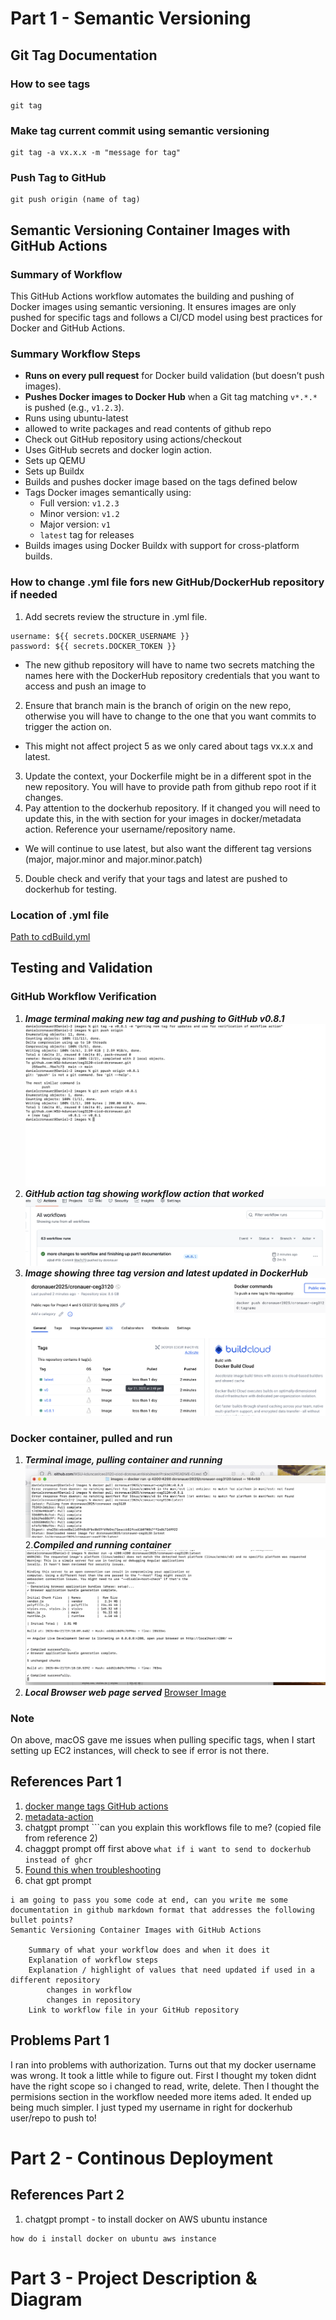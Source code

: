# Part 1 - Semantic Versioning

## Git Tag Documentation

### How to see tags 

```
git tag
```
### Make tag current commit using semantic versioning

```
git tag -a vx.x.x -m "message for tag"
```

### Push Tag to GitHub

```
git push origin (name of tag)
```

## Semantic Versioning Container Images with GitHub Actions

### Summary of Workflow

This GitHub Actions workflow automates the building and pushing of Docker images using semantic versioning. It ensures images are only pushed for specific tags and follows a CI/CD model using best practices for Docker and GitHub Actions.


###  Summary Workflow Steps

- **Runs on every pull request** for Docker build validation (but doesn’t push images).
- **Pushes Docker images to Docker Hub** when a Git tag matching `v*.*.*` is pushed (e.g., `v1.2.3`).
- Runs using ubuntu-latest
- allowed to write packages and read contents of github repo
- Check out GitHub repository using actions/checkout
- Uses GitHub secrets and docker login action.
- Sets up QEMU
- Sets up Buildx
- Builds and pushes docker image based on the tags defined below
- Tags Docker images semantically using:
  - Full version: `v1.2.3`
  - Minor version: `v1.2`
  - Major version: `v1`
  - `latest` tag for releases
- Builds images using Docker Buildx with support for cross-platform builds.

### How to change .yml file fors new GitHub/DockerHub repository if needed

1. Add secrets review the structure in .yml file. 
```
username: ${{ secrets.DOCKER_USERNAME }}
password: ${{ secrets.DOCKER_TOKEN }}
```
  - The new github repository will have to name two secrets matching the names here with the DockerHub repository credentials that you want to access and push an image to
2. Ensure that branch main is the branch of origin on the new repo, otherwise you will have to change to the one that you want commits to trigger the action on.
  - This might not affect project 5 as we only cared about tags vx.x.x and latest. 
3. Update the context, your Dockerfile might be in a different spot in the new repository. You will have to provide path from github repo root if it changes.
4. Pay attention to the dockerhub repository. If it changed you will need to update this, in the with section for your images in docker/metadata action. Reference your username/repository name.
  - We will continue to use latest, but also want the different tag versions (major, major.minor and major.minor.patch)
5. Double check and verify that your tags and latest are pushed to dockerhub for testing.    

### Location of .yml file
[Path to cdBuild.yml](.github/workflows/cdBuild.yml)

## Testing and Validation

### GitHub Workflow Verification

1. ***Image terminal making new tag and pushing to GitHub v0.8.1***
![Terminal tag push](/Project4/images/pushTag.png)<br>
2. ***GitHub action tag showing workflow action that worked***
![GitHub Action](/Project4/images/githubAction.png)<br>
3. ***Image showing three tag version and latest updated in DockerHub***
![DockerHub Tags](/Project4/images/dockerTagVersions.png)<br>

### Docker container, pulled and run

1. ***Terminal image, pulling container and running***
![Image pull](/Project4/images/dockerPull.png)<br>
2.***Compiled and running container***
![Image compile](/Project4/images/compiledContainer.png)<br>
3. ***Local Browser web page served***
[Browser Image](/Project4/images/eagle.png)<br>

### Note

On above, macOS gave me issues when pulling specific tags, when I start setting up EC2 instances, will check to see if error is not there. 

## References Part 1

1. [docker mange tags GitHub actions](https://docs.docker.com/build/ci/github-actions/manage-tags-labels/)
2. [metadata-action](https://github.com/docker/metadata-action?tab=readme-ov-file#semver)
3. chatgpt prompt ```can you explain this workflows file to me? (copied file from reference 2)
4. chaggpt prompt off first above ```what if i want to send to dockerhub instead of ghcr```
5. [Found this when troubleshooting](https://docs.github.com/en/actions/use-cases-and-examples/publishing-packages/publishing-docker-images)
6. chat gpt prompt
```
i am going to pass you some code at end, can you write me some documentation in github markdown format that addresses the following bullet points?
Semantic Versioning Container Images with GitHub Actions

    Summary of what your workflow does and when it does it
    Explanation of workflow steps
    Explanation / highlight of values that need updated if used in a different repository
        changes in workflow
        changes in repository
    Link to workflow file in your GitHub repository
```

## Problems Part 1

I ran into problems with authorization. Turns out that my docker username was wrong. It took a little while to figure out. First I thought my token didnt have the right scope so i changed to read, write, delete. Then I thought the permisions section in the workflow needed more items aded. It ended up being much simpler. I just typed my username in right for dockerhub user/repo to push to! 

# Part 2 - Continous Deployment


## References Part 2

1. chatgpt prompt - to install docker on AWS ubuntu instance
```
how do i install docker on ubuntu aws instance
```

# Part 3 - Project Description & Diagram
